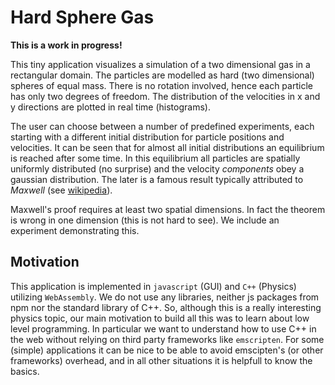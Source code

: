 # Hard Sphere Gas

**This is a work in progress!**

This tiny application visualizes a simulation of a two dimensional gas in a rectangular domain. The particles are modelled as hard (two dimensional) spheres of equal mass. There is no rotation involved, hence each particle has only two degrees of freedom. The distribution of the velocities in x and y directions are plotted in real time (histograms).

The user can choose between a number of predefined experiments, each starting with a different initial distribution for particle positions and velocities. It can be seen that for almost all initial distributions an equilibrium is reached after some time. In this equilibrium all particles are spatially uniformly distributed (no surprise) and the velocity *components* obey a gaussian distribution. The later is a famous result typically attributed to *Maxwell* (see [wikipedia](https://en.wikipedia.org/wiki/Maxwell%E2%80%93Boltzmann_distribution#Distribution_for_the_velocity_vector)).

Maxwell's proof requires at least two spatial dimensions. In fact the theorem is wrong in one dimension (this is not hard to see). We include an experiment demonstrating this.

## Motivation

This application is implemented in `javascript` (GUI) and `C++` (Physics) utilizing `WebAssembly`. We do not use any libraries, neither js packages from npm nor the standard library of C++. So, although this is a really interesting physics topic, our main motivation to build all this was to learn about low level programming. In particular we want to understand how to use C++ in the web without relying on third party frameworks like `emscripten`. For some (simple) applications it can be nice to be able to avoid emscipten's (or other frameworks) overhead, and in all other situations it is helpfull to know the basics.
